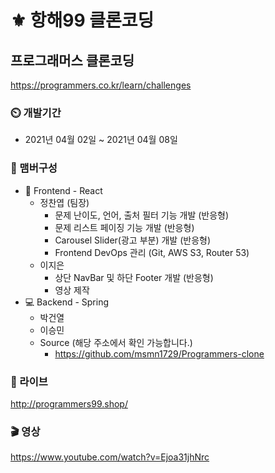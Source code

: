 # :fleur_de_lis: 항해99 클론코딩 

## 프로그래머스 클론코딩
https://programmers.co.kr/learn/challenges

### :timer_clock: 개발기간
+ 2021년 04월 02일 ~ 2021년 04월 08일

### :mage: 맴버구성
+ :lipstick: Frontend - React
  + 정찬엽 (팀장)
     + 문제 난이도, 언어, 출처 필터 기능 개발 (반응형)
     + 문제 리스트 페이징 기능 개발 (반응형)
     + Carousel Slider(광고 부분) 개발 (반응형)
     + Frontend DevOps 관리 (Git, AWS S3, Router 53)
  + 이지은
     + 상단 NavBar 및 하단 Footer 개발 (반응형)
     + 영상 제작
+ :computer: Backend - Spring
  + 박건열
  + 이승민
  + Source (해당 주소에서 확인 가능합니다.)
    + https://github.com/msmn1729/Programmers-clone


### :link: 라이브
http://programmers99.shop/

### :clapper: 영상
https://www.youtube.com/watch?v=Ejoa31jhNrc

